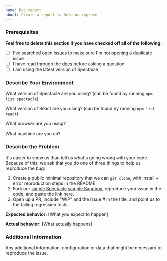 ```yaml
---
name: Bug report
about: Create a report to help us improve
---
```


<!--

Have you read Formidable's Code of Conduct? By filing an Issue, you are expected to comply with it, including treating everyone with respect: https://github.com/FormidableLabs/spectacle/blob/master/CONTRIBUTING.md#contributor-covenant-code-of-conduct

-->

### Prerequisites

**Feel free to delete this section if you have checked off all of the following.**

- [ ] I've searched open [issues](https://www.github.com/FormidableLabs/spectacle/issues) to make sure I'm not opening a duplicate issue
- [ ] I have read through the [docs](TODO) before asking a question
- [ ] I am using the latest version of Spectacle

### Describe Your Environment

What version of Spectacle are you using? (can be found by running `npm list spectacle`)

What version of React are you using? (can be found by running `npm list react`)

What browser are you using?

What machine are you on?

### Describe the Problem

It's easier to show us than tell us what's going wrong with your code. Because of this, we ask that you do one of three things to help us reproduce the bug:

1.  Create a public minimal repository that we can `git clone`, with install + error reproduction steps in the README.
2.  Fork our [simple Spectacle sample Sandbox](https://codesandbox.io/s/7wo8xv8nw0), reproduce your issue in the code, and paste the link here.
3.  Open up a PR, include "WIP" and the Issue # in the title, and point us to the failing regression tests.

**Expected behavior:** [What you expect to happen]

**Actual behavior:** [What actually happens]

### Additional Information

Any additional information, configuration or data that might be necessary to reproduce the issue.
